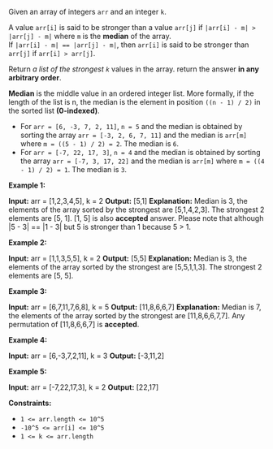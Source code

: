 
Given an array of integers  `arr` and an integer  `k`.

A value  `arr[i]`  is said to be stronger than a value  `arr[j]`  if  `|arr[i] - m| > |arr[j] - m|`  where  `m`  is the  **median**  of the array.  
If  `|arr[i] - m| == |arr[j] - m|`, then  `arr[i]`  is said to be stronger than  `arr[j]`  if  `arr[i] > arr[j]`.

Return  _a list of the strongest  `k`_  values in the array. return the answer  **in any arbitrary order**.

**Median**  is the middle value in an ordered integer list. More formally, if the length of the list is n, the median is the element in position  `((n - 1) / 2)`  in the sorted list **(0-indexed)**.

-   For  `arr = [6, -3, 7, 2, 11]`, `n = 5`  and the median is obtained by sorting the array `arr = [-3, 2, 6, 7, 11]`  and the median is  `arr[m]`  where  `m = ((5 - 1) / 2) = 2`. The median is  `6`.
-   For  `arr = [-7, 22, 17, 3]`, `n = 4`  and the median is obtained by sorting the array `arr = [-7, 3, 17, 22]`  and the median is  `arr[m]`  where  `m = ((4 - 1) / 2) = 1`. The median is  `3`.

**Example 1:**

**Input:** arr = [1,2,3,4,5], k = 2
**Output:** [5,1]
**Explanation:** Median is 3, the elements of the array sorted by the strongest are [5,1,4,2,3]. The strongest 2 elements are [5, 1]. [1, 5] is also **accepted** answer.
Please note that although |5 - 3| == |1 - 3| but 5 is stronger than 1 because 5 > 1.

**Example 2:**

**Input:** arr = [1,1,3,5,5], k = 2
**Output:** [5,5]
**Explanation:** Median is 3, the elements of the array sorted by the strongest are [5,5,1,1,3]. The strongest 2 elements are [5, 5].

**Example 3:**

**Input:** arr = [6,7,11,7,6,8], k = 5
**Output:** [11,8,6,6,7]
**Explanation:** Median is 7, the elements of the array sorted by the strongest are [11,8,6,6,7,7].
Any permutation of [11,8,6,6,7] is **accepted**.

**Example 4:**

**Input:** arr = [6,-3,7,2,11], k = 3
**Output:** [-3,11,2]

**Example 5:**

**Input:** arr = [-7,22,17,3], k = 2
**Output:** [22,17]

**Constraints:**

-   `1 <= arr.length <= 10^5`
-   `-10^5 <= arr[i] <= 10^5`
-   `1 <= k <= arr.length`